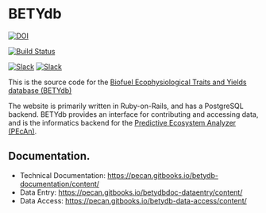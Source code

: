 # BETYdb

[![DOI](https://zenodo.org/badge/4469/PecanProject/bety.svg)](https://zenodo.org/badge/latestdoi/4469/PecanProject/bety)

[![Build Status](https://travis-ci.org/PecanProject/bety.svg?branch=master)](https://travis-ci.org/PecanProject/bety)

[![Slack](https://img.shields.io/badge/slack-login-brightgreen.svg)](https://pecanproject.slack.com/) 
[![Slack](https://img.shields.io/badge/slack-join_chat-brightgreen.svg)](https://publicslack.com/slacks/pecanproject/invites/new) 

This is the source code for the [Biofuel Ecophysiological Traits and Yields database (BETYdb)](http://www.betydb.org)

The website is primarily written in Ruby-on-Rails, and has a PostgreSQL backend.
BETYdb provides an interface for contributing and accessing data, and is the informatics backend for the [Predictive Ecosystem Analyzer (PEcAn)](http://www.pecanproject.org).

## Documentation.

* Technical Documentation: https://pecan.gitbooks.io/betydb-documentation/content/
* Data Entry: https://pecan.gitbooks.io/betydbdoc-dataentry/content/
* Data Access: https://pecan.gitbooks.io/betydb-data-access/content/
 
